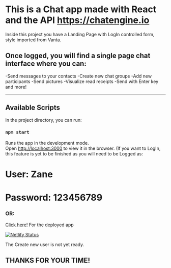 # This is a Chat app made with React and the API https://chatengine.io 

Inside this project you have a Landing Page with LogIn controlled form, style imported from Vanta.

## Once logged, you will find a single page chat interface where you can:

-Send messages to your contacts
-Create new chat groups
-Add new participants
-Send pictures
-Visualize read receipts
-Send with Enter key and more! 

-----------------------------------------------------------------------------------------------------

## Available Scripts

In the project directory, you can run:

### `npm start`

Runs the app in the development mode.\
Open [http://localhost:3000](http://localhost:3000) to view it in the browser. (If you want to LogIn, this feature is yet to be finished as you will need to be Logged as:

# User: Zane 
# Password: 123456789

### OR:
[Click here!](http://chatapp-gianfranco-cucinotta.netlify.app)
For the deployed app

[![Netlify Status](https://api.netlify.com/api/v1/badges/24a64ae3-48b8-4ad0-a2bf-b057d2df6744/deploy-status)]()

The Create new user is not yet ready.


## THANKS FOR YOUR TIME! 
